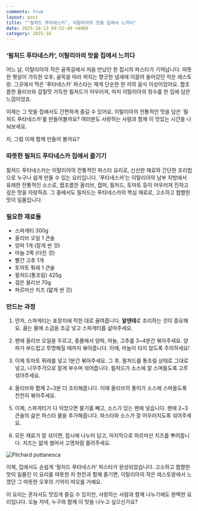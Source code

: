 ```yaml
---
comments: true
layout: post
title: "‘필처드 푸타네스카’, 이탈리아의 맛을 집에서 느끼다"
date: 2025-10-13 09:52:40 +0900
category: 2025-10
---
```


### ‘필처드 푸타네스카’, 이탈리아의 맛을 집에서 느끼다

어느 날, 이탈리아의 작은 골목길에서 처음 만났던 한 접시의 파스타가 기억납니다. 따뜻한 햇살이 가득한 오후, 골목을 따라 퍼지는 향긋한 냄새에 이끌려 들어갔던 작은 레스토랑. 그곳에서 먹은 ‘푸타네스카’ 파스타는 제게 단순한 한 끼의 음식 이상이었어요. 짭조름한 올리브와 감칠맛 가득한 필처드가 어우러져, 마치 이탈리아의 정수를 한 입에 담은 느낌이었죠.

이제는 그 맛을 집에서도 간편하게 즐길 수 있어요. 이탈리아의 전통적인 맛을 담은 ‘필처드 푸타네스카’를 만들어볼까요? 여러분도 사랑하는 사람과 함께 이 맛있는 시간을 나눠보세요.

자, 그럼 이제 함께 만들어 볼까요?

### 따뜻한 필처드 푸타네스카 집에서 즐기기

필처드 푸타네스카는 이탈리아의 전통적인 파스타 요리로, 신선한 재료와 간단한 조리법으로 누구나 쉽게 만들 수 있는 요리입니다. ‘푸타네스카’는 이탈리아의 남부 지방에서 유래한 전통적인 소스로, 짭조름한 올리브, 캡퍼, 필처드, 토마토 등이 어우러져 진하고 깊은 맛을 자랑하죠. 그 중에서도 필처드는 푸타네스카의 핵심 재료로, 고소하고 짭짤한 맛이 일품입니다.

### 필요한 재료들

- 스파게티 300g
- 올리브 오일 1 큰술
- 양파 1개 (잘게 썬 것)
- 마늘 2쪽 (다진 것)
- 빨간 고추 1개
- 토마토 퓌레 1 큰술
- 필처드(통조림) 425g
- 검은 올리브 70g
- 파르마산 치즈 (얇게 썬 것)

### 만드는 과정

1. 먼저, 스파게티는 포장지에 적힌 대로 끓여줍니다. **알덴테**로 조리하는 것이 중요해요. 끓는 물에 소금을 조금 넣고 스파게티를 삶아주세요.
   
2. 팬에 올리브 오일을 두르고, 중불에서 양파, 마늘, 고추를 3~4분간 볶아주세요. 양파가 부드럽고 투명해질 때까지 볶아줍니다. 이때, 마늘이 타지 않도록 주의하세요!

3. 이제 토마토 퓌레를 넣고 1분간 볶아주세요. 그 후, 필처드를 통조림 상태로 그대로 넣고, 나무주걱으로 잘게 부수며 섞어줍니다. 필처드가 소스에 잘 스며들도록 고루 섞어주세요.

4. 올리브와 함께 2~3분 더 조리해줍니다. 이때 올리브의 풍미가 소스에 스며들도록 천천히 볶아주세요.

5. 이제, 스파게티가 다 익었으면 물기를 빼고, 소스가 있는 팬에 넣습니다. 팬에 2~3큰술의 삶은 파스타 물을 추가해줍니다. 파스타와 소스가 잘 어우러지도록 섞어주세요.

6. 모든 재료가 잘 섞이면, 접시에 나누어 담고, 마지막으로 파르마산 치즈를 뿌려줍니다. 치즈는 얇게 썰어서 고명처럼 올려주세요.

![Pilchard puttanesca](https://www.themealdb.com/images/media/meals/vvtvtr1511180578.jpg)

이제, 집에서도 손쉽게 ‘필처드 푸타네스카’ 파스타가 완성되었습니다. 고소하고 짭짤한 맛이 일품인 이 요리를 따뜻한 차 한잔과 함께 즐기면, 이탈리아의 작은 레스토랑에서 느꼈던 그 따뜻한 오후의 기억이 떠오를 거예요.

이 요리는 혼자서도 맛있게 즐길 수 있지만, 사랑하는 사람과 함께 나누기에도 완벽한 요리입니다. 오늘 저녁, 누구와 함께 이 맛을 나누고 싶으신가요?